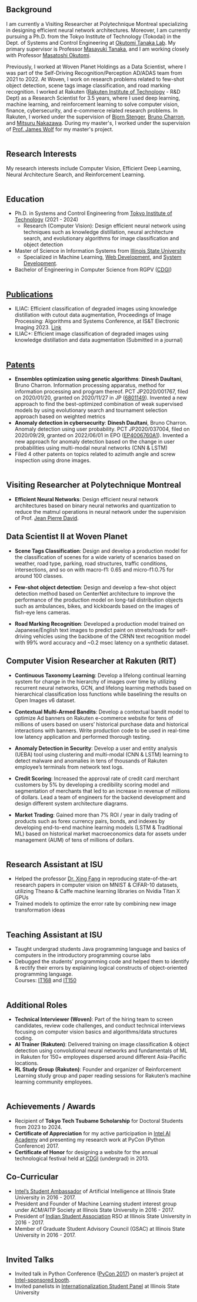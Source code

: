 ## Background
I am currently a Visiting Researcher at Polytechnique Montreal specializing in designing efficient neural network architectures. Moreover, I am currently pursuing a Ph.D. from the Tokyo Institute of Technology (Tokodai) in the Dept. of Systems and Control Engineering at [Okutomi Tanaka Lab](http://www.ok.sc.e.titech.ac.jp/index.shtml). My primary supervisor is Professor [Masayuki Tanaka](http://www.ok.sc.e.titech.ac.jp/~mtanaka/), and I am working closely with Professor [Masatoshi Okutomi](http://www.ok.sc.e.titech.ac.jp/mem/mxo/okutomi.html). 

Previously, I worked at Woven Planet Holdings as a Data Scientist, where I was part of the Self-Driving Recognition/Perception AD/ADAS team from 2021 to 2022. At Woven, I work on research problems related to few-shot object detection, scene tags image classification, and road marking recognition. I worked at Rakuten ([Rakuten Institute of Technology](https://rit.rakuten.co.jp/)  - R&D Dept) as a Research Scientist for 3.5 years, where I used deep learning, machine learning, and reinforcement learning to solve computer vision, finance, cybersecurity, and e-commerce related research problems. In Rakuten, I worked under the supervision of [Bjorn Stenger](https://scholar.google.com/citations?user=plhjgHUAAAAJ&hl=en),  [Bruno Charron](https://scholar.google.co.jp/citations?user=klbU-o4AAAAJ&hl=en), and [Mitsuru Nakazawa](https://scholar.google.com/citations?user=TLQD7yUAAAAJ&hl=ja). During my master's, I worked under the supervision of [Prof. James Wolf](https://www.semanticscholar.org/author/James-R.-Wolf/2543949) for my master's project. 
<br /><br />

## Research Interests
My research interests include Computer Vision, Efficient Deep Learning, Neural Architecture Search, and Reinforcement Learning.
<br /><br />

## Education
- Ph.D. in Systems and Control Engineering from [Tokyo Institute of Technology](https://www.titech.ac.jp/english/) (2021 - 2024)
	- Research (Computer Vision): Design efficient neural network using techniques such as knowledge distillation, neural architecture search, and evolutionary algorithms for image classification and object detection
- Master of Science in Information Systems from [Illinois State University](https://illinoisstate.edu/)
	- Specialized in Machine Learning, [Web Development](https://illinoisstate.edu/academics/internet-application-development-certificate/), and [System Development](https://illinoisstate.edu/academics/systems-analyst-certificate/).
- Bachelor of Engineering in Computer Science from RGPV ([CDGI](https://cdgi.edu.in/cdgi.php))
<br /><br />

## [Publications](https://scholar.google.com/citations?user=L00iqg4AAAAJ&hl=en)
- ILIAC: Efficient classification of degraded images using knowledge distillation with cutout data augmentation, Proceedings of Image Processing: Algorithms and Systems Conference, at IS&T Electronic Imaging 2023. [Link](https://library.imaging.org/ei/articles/35/9/IPAS-296)
- ILIAC+: Efficient image classification of degraded images using knowledge distillation and data augmentation (Submitted in a journal)
<br /><br />

## [Patents](https://patents.google.com/?inventor=Dinesh+DAULTANI)
- **Ensembles optimization using genetic algorithms**: **Dinesh Daultani**, Bruno Charron. Information processing apparatus, method for information processing and program thereof. PCT JP2020/001767, filed on 2020/01/20, granted on 2020/11/27 in JP ([6801149](https://patents.google.com/patent/JP6801149B1/)). Invented a new approach to find the best-optimized combination of weak supervised models by using evolutionary search and tournament selection approach based on weighted metrics
- **Anomaly detection in cybersecurity**: **Dinesh Daultani**, Bruno Charron. Anomaly detection using user probability. PCT JP2020/037004, filed on 2020/09/29, granted on 2022/06/01 in EPO ([EP4006760A1](https://patents.google.com/patent/EP4006760A1)). Invented a new approach for anomaly detection based on the change in user probabilities using multi-modal neural networks (CNN & LSTM)
- Filed 4 other patents on topics related to azimuth angle and screw inspection using drone images.
<br /><br />

## Visiting Researcher at Polytechnique Montreal

- **Efficient Neural Networks**: Design efficient neural network architectures based on binary neural networks and quantization to reduce the matmul operations in neural network under the supervision of Prof. [Jean Pierre David](https://scholar.google.com/citations?user=yVubPz4AAAAJ&hl=en).

## Data Scientist II at Woven Planet

- **Scene Tags Classification**: Design and develop a production model for the classification of scenes for a wide variety of scenarios based on weather, road type, parking, road structures, traffic conditions, intersections, and so on with macro-f1: 0.65 and micro-f1:0.75 for around 100 classes.

- **Few-shot object detection**: Design and develop a few-shot object detection method based on CenterNet architecture to improve the performance of the production model on long-tail distribution objects such as ambulances, bikes, and kickboards based on the images of fish-eye lens cameras.
 
- **Road Marking Recognition**: Developed a production model trained on Japanese/English text images to predict paint on streets/roads for self-driving vehicles using the backbone of the CRNN text recognition model with 99% word accuracy and ~0.2 msec latency on a synthetic dataset.

## Computer Vision Researcher at Rakuten (RIT)

- **Continuous Taxonomy Learning**: Develop a lifelong continual learning system for change in the hierarchy of images over time by utilizing recurrent neural networks, GCN, and lifelong learning methods based on hierarchical classification loss functions while baselining the results on Open Images v6 dataset.

- **Contextual Multi-Armed Bandits**: Develop a contextual bandit model to optimize Ad banners on Rakuten e-commerce website for tens of millions of users based on users’ historical purchase data and historical interactions with banners. Write production code to be used in real-time low latency application and performed thorough testing.

- **Anomaly Detection in Security**: Develop a user and entity analysis (UEBA) tool using clustering and multi-modal (CNN & LSTM) learning to detect malware and anomalies in tens of thousands of Rakuten employee’s terminals from network text logs.

- **Credit Scoring**: Increased the approval rate of credit card merchant customers by 5% by developing a credibility scoring model and segmentation of merchants that led to an increase in revenue of millions of dollars. Lead a team of engineers for the backend development and design different system architecture diagrams.

- **Market Trading**: Gained more than 7% ROI / year in daily trading of products such as forex currency pairs, bonds, and indexes by developing end-to-end machine learning models (LSTM & Traditional ML) based on historical market macroeconomics data for assets under management (AUM) of tens of millions of dollars.
<br /><br />

## Research Assistant at ISU
- Helped the professor [Dr. Xing Fang](https://scholar.google.com/citations?user=TdhUhMsAAAAJ&hl=en) in reproducing state-of-the-art research papers in computer vision on MNIST & CIFAR-10 datasets, utilizing Theano & Caffe machine learning libraries on Nvidia Titan X GPUs 
- Trained models to optimize the error rate by combining new image transformation ideas
<br /><br />

## Teaching Assistant at ISU
- Taught undergrad students Java programming language and basics of computers in the introductory programming course labs
- Debugged the students' programming code and helped them to identify & rectify their errors by explaining logical constructs of object-oriented programming language.  
Courses: [IT168](https://coursefinder.illinoisstate.edu/it/168/) and [IT150](https://coursefinder.illinoisstate.edu/it/150/)
<br /><br />

## Additional Roles
- **Technical Interviewer (Woven)**: Part of the hiring team to screen candidates, review code challenges, and conduct technical interviews focusing on computer vision basics and algorithms/data structures coding.
- **AI Trainer (Rakuten)**: Delivered training on image classification & object detection using convolutional neural networks and fundamentals of ML in Rakuten for 150+ employees dispersed around different Asia-Pacific locations.
- **RL Study Group (Rakuten)**: Founder and organizer of Reinforcement Learning study group and paper reading sessions for Rakuten’s machine learning community employees.
<br /><br />

## Achievements / Awards
- Recipient of **Tokyo Tech Tsubame Scholarship** for Doctoral Students from 2023 to 2024. 
- **Certificate of Appreciation** for my active participation in [Intel AI Academy](https://software.intel.com/content/www/us/en/develop/topics/ai/training.html) and presenting my research work at PyCon (Python Conference) 2017.
- **Certificate of Honor** for designing a website for the annual technological festival held at [CDGI](https://cdgi.edu.in/cdgi.php) (undergrad) in 2013.

## Co-Curricular
- [Intel’s Student Ambassador](https://software.intel.com/content/www/us/en/develop/community/ambassadors.html) of Artificial Intelligence at Illinois State University in 2016 - 2017.
- President and Founder of Machine Learning student interest group under ACM/AITP Society at Illinois State University in 2016 - 2017.
- President of [Indian Student Association](https://www.facebook.com/ISAATISU/) RSO at Illinois State University in 2016 - 2017.
- Member of Graduate Student Advisory Council (GSAC) at Illinois State University in 2016 - 2017.
<br /><br />

## Invited Talks
- Invited talk in Python Conference ([PyCon 2017](https://pycon-archive.python.org/2017/)) on master’s project at [Intel-sponsored booth](https://www.facebook.com/IntelDeveloperZone/videos/10154597090152338).
- Invited panelists in [Internationalization Student Panel](https://events.illinoisstate.edu/event/internationalization-of-isu-students-forum/) at Illinois State University
<br /><br />

